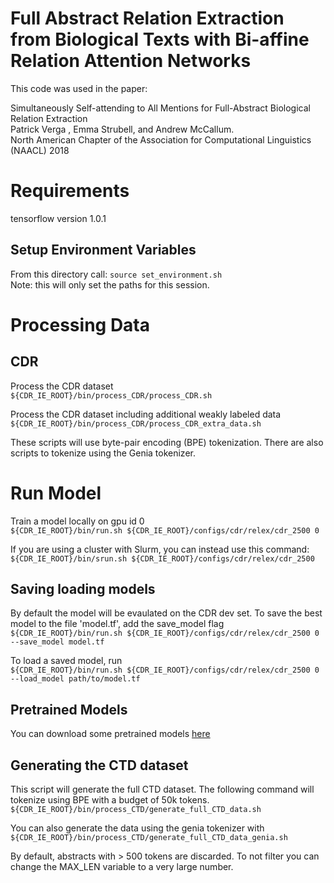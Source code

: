 # Full Abstract Relation Extraction from Biological Texts with Bi-affine Relation Attention Networks

This code was used in the paper:  

Simultaneously Self-attending to All Mentions for Full-Abstract Biological Relation Extraction  
Patrick Verga , Emma Strubell, and Andrew McCallum.  
North American Chapter of the Association for Computational Linguistics (NAACL) 2018


# Requirements  
tensorflow version 1.0.1


## Setup Environment Variables  
From this directory call: 
`source set_environment.sh`  
Note: this will only set the paths for this session. 


# Processing Data  
## CDR  
Process the CDR dataset   
`${CDR_IE_ROOT}/bin/process_CDR/process_CDR.sh` 

Process the CDR dataset including additional weakly labeled data   
`${CDR_IE_ROOT}/bin/process_CDR/process_CDR_extra_data.sh`  

These scripts will use byte-pair encoding (BPE) tokenization. There are also scripts to tokenize using the Genia tokenizer.

# Run Model  
Train a model locally on gpu id 0  
`${CDR_IE_ROOT}/bin/run.sh ${CDR_IE_ROOT}/configs/cdr/relex/cdr_2500 0`   

If you are using a cluster with Slurm, you can instead use this command:   
`${CDR_IE_ROOT}/bin/srun.sh ${CDR_IE_ROOT}/configs/cdr/relex/cdr_2500`   


## Saving loading models  
By default the model will be evaulated on the CDR dev set. To save the best model to the file 'model.tf', add the save_model flag   
`${CDR_IE_ROOT}/bin/run.sh ${CDR_IE_ROOT}/configs/cdr/relex/cdr_2500 0 --save_model model.tf`   
 
To load a saved model, run   
`${CDR_IE_ROOT}/bin/run.sh ${CDR_IE_ROOT}/configs/cdr/relex/cdr_2500 0 --load_model path/to/model.tf `  
 
## Pretrained Models
You can download some pretrained models [here](https://goo.gl/X9umaB)
 
 
## Generating the CTD dataset  
This script will generate the full CTD dataset. The following command will tokenize using BPE with a budget of 50k tokens.  
`${CDR_IE_ROOT}/bin/process_CTD/generate_full_CTD_data.sh`  

You can also generate the data using the genia tokenizer with   
`${CDR_IE_ROOT}/bin/process_CTD/generate_full_CTD_data_genia.sh`  

By default, abstracts with > 500 tokens are discarded. To not filter you can change the MAX_LEN variable to a very large number. 

